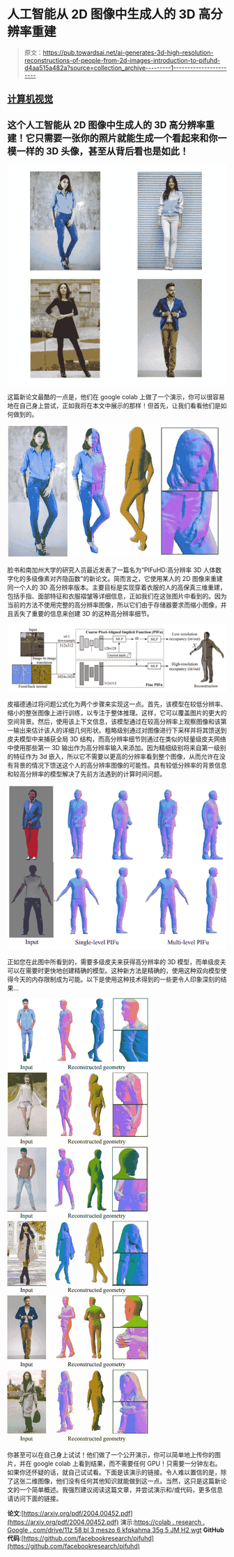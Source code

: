 # 人工智能从 2D 图像中生成人的 3D 高分辨率重建

> 原文：<https://pub.towardsai.net/ai-generates-3d-high-resolution-reconstructions-of-people-from-2d-images-introduction-to-pifuhd-d4aa515a482a?source=collection_archive---------1----------------------->

## [计算机视觉](https://towardsai.net/p/category/computer-vision)

## 这个人工智能从 2D 图像中生成人的 3D 高分辨率重建！它只需要一张你的照片就能生成一个看起来和你一模一样的 3D 头像，甚至从背后看也是如此！

![](img/24cff7e073e79a2fc9b422aef95046da.png)

这篇新论文最酷的一点是，他们在 google colab 上做了一个演示，你可以很容易地在自己身上尝试，正如我将在本文中展示的那样！但首先，让我们看看他们是如何做到的。

![](img/1c9bc02504dc26c9ac793225f22dfa45.png)

脸书和南加州大学的研究人员最近发表了一篇名为“PIFuHD:高分辨率 3D 人体数字化的多级像素对齐隐函数”的新论文。简而言之，它使用某人的 2D 图像来重建同一个人的 3D 高分辨率版本。主要目标是实现穿着衣服的人的高保真三维重建，包括手指、面部特征和衣服褶皱等详细信息，正如我们在这张图片中看到的。因为当前的方法不使用完整的高分辨率图像，所以它们由于存储器要求而缩小图像，并且丢失了重要的信息来创建 3D 的这种高分辨率细节。

![](img/027bbf591bfd068c059b00cfe2d1cbd0.png)

皮福德通过将问题公式化为两个步骤来实现这一点。首先，该模型在较低分辨率、缩小的整张图像上进行训练，以专注于整体推理。这样，它可以覆盖图片的更大的空间背景。然后，使用该上下文信息，该模型通过在较高分辨率上观察图像和该第一输出来估计该人的详细几何形状。粗略级别通过对图像进行下采样并将其馈送到皮夫模型中来捕获全局 3D 结构，而高分辨率细节则通过在类似的轻量级皮夫网络中使用那些第一 3D 输出作为高分辨率输入来添加。因为精细级别将来自第一级别的特征作为 3d 嵌入，所以它不需要以更高的分辨率看到整个图像，从而允许在没有背景的情况下馈送这个人的高分辨率图像的可能性。具有较低分辨率的背景信息和较高分辨率的模型解决了先前方法遇到的计算时间问题。

![](img/784f5e63737da72937932457d0117504.png)

正如您在此图中所看到的，需要多级皮夫来获得高分辨率的 3D 模型，而单级皮夫可以在需要时更快地创建精确的模型。这种新方法是精确的，使用这种双向模型使得今天的内存限制成为可能。以下是使用这种技术得到的一些更令人印象深刻的结果…

![](img/96d04498dac3006b12382204547d75a9.png)![](img/0d35bc27c040d1abc6dbfc78d6789149.png)![](img/4bff290e602dbeef7299ecb432432349.png)![](img/88ddb755389de81ef172d8567a886742.png)![](img/77a7858f7b0928286798c46d7dd4abdf.png)![](img/a5594c0772a14b7392ff9108f3367969.png)

你甚至可以在自己身上试试！他们做了一个公开演示，你可以简单地上传你的图片，并在 google colab 上看到结果，而不需要任何 GPU！只需要一分钟左右。如果你还怀疑的话，就自己试试看。下面是该演示的链接。令人难以置信的是，除了这张二维图像，他们没有任何其他知识就能做到这一点。当然，这只是这篇新论文的一个简单概述。我强烈建议阅读这篇文章，并尝试演示和/或代码，更多信息请访问下面的链接。

**论文**:[https://arxiv.org/pdf/2004.00452.pdf](https://arxiv.org/pdf/2004.00452.pdf)
演示:[https://colab . research . Google . com/drive/11z 58 bl 3 meszo 6 kfqkahma 35g 5 JM H2 wgt](https://colab.research.google.com/drive/11z58bl3meSzo6kFqkahMa35G5jmh2Wgt)
**GitHub 代码**:[https://github.com/facebookresearch/pifuhd](https://github.com/facebookresearch/pifuhd)